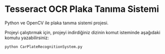 # Tesseract OCR Plaka Tanıma Sistemi
Python ve OpenCV ile plaka tanıma sistemi projesi.

Projeyi çalıştırmak için, projeyi indirdiğiniz dizinin komut isteminde aşağıdaki komutu yazabilirsiniz:
```python
python CarPlateRecognitionSystem.py
```
